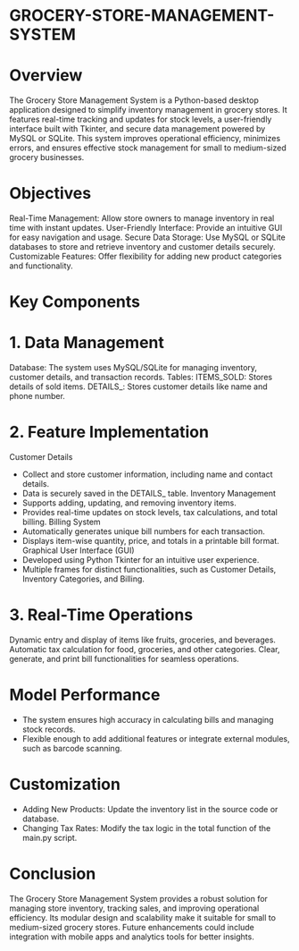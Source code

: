# GROCERY-STORE-MANAGEMENT-SYSTEM
# Overview
The Grocery Store Management System is a Python-based desktop application designed to simplify inventory management in grocery stores. It features real-time tracking and updates for stock levels, a user-friendly interface built with Tkinter, and secure data management powered by MySQL or SQLite. This system improves operational efficiency, minimizes errors, and ensures effective stock management for small to medium-sized grocery businesses.

# Objectives
Real-Time Management: Allow store owners to manage inventory in real time with instant updates.
User-Friendly Interface: Provide an intuitive GUI for easy navigation and usage.
Secure Data Storage: Use MySQL or SQLite databases to store and retrieve inventory and customer details securely.
Customizable Features: Offer flexibility for adding new product categories and functionality.

# Key Components
# 1. Data Management
Database:
The system uses MySQL/SQLite for managing inventory, customer details, and transaction records.
Tables:
ITEMS_SOLD: Stores details of sold items.
DETAILS_: Stores customer details like name and phone number.
# 2. Feature Implementation
Customer Details
* Collect and store customer information, including name and contact details.
* Data is securely saved in the DETAILS_ table.
Inventory Management
* Supports adding, updating, and removing inventory items.
* Provides real-time updates on stock levels, tax calculations, and total billing.
Billing System
* Automatically generates unique bill numbers for each transaction.
* Displays item-wise quantity, price, and totals in a printable bill format.
Graphical User Interface (GUI)
* Developed using Python Tkinter for an intuitive user experience.
* Multiple frames for distinct functionalities, such as Customer Details, Inventory Categories, and Billing.
# 3. Real-Time Operations
Dynamic entry and display of items like fruits, groceries, and beverages.
Automatic tax calculation for food, groceries, and other categories.
Clear, generate, and print bill functionalities for seamless operations.

# Model Performance
* The system ensures high accuracy in calculating bills and managing stock records.
* Flexible enough to add additional features or integrate external modules, such as barcode scanning.
  
# Customization
* Adding New Products:
   Update the inventory list in the source code or database.
* Changing Tax Rates:
   Modify the tax logic in the total function of the main.py script.
  
# Conclusion
The Grocery Store Management System provides a robust solution for managing store inventory, tracking sales, and improving operational efficiency. Its modular design and scalability make it suitable for small to medium-sized grocery stores. Future enhancements could include integration with mobile apps and analytics tools for better insights.
